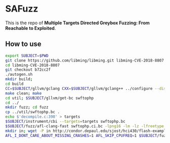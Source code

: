 # SAFuzz
This is the repo of **Multiple Targets Directed Greybox Fuzzing: From Reachable to Exploited**.

## How to use
```bash
export SUBJECT=$PWD
git clone https://github.com/libming/libming.git libming-CVE-2018-8807
cd libming-CVE-2018-8807
git checkout b72cc2f
./autogen.sh
mkdir build; 
cd build
CC=$SUBJECT/gllvm/gclang CXX=$SUBJECT/gllvm/gclang++ ../configure --disable-shared
make clean; make
cd util; $SUBJECT/gllvm/get-bc swftophp
cd ../
mkdir fuzz; cd fuzz
cp ../util/swftophp.bc .
echo $'decompile.c:398' > targets
$SUBJECT/instrument/cbi --targets=targets swftophp.bc
$SUBJECT/fuzz/afl-clang-fast swftophp.ci.bc -lpng16 -lm -lz -lfreetype -o swftophp.ci
mkdir in; wget -P in http://condor.depaul.edu/sjost/hci430/flash-examples/swf/bumble-bee1.swf
AFL_I_DONT_CARE_ABOUT_MISSING_CRASHES=1 AFL_SKIP_CPUFREQ=1 $SUBJECT/fuzz/afl-fuzz -d -i in/ -o out ./swftophp.ci @@
```



